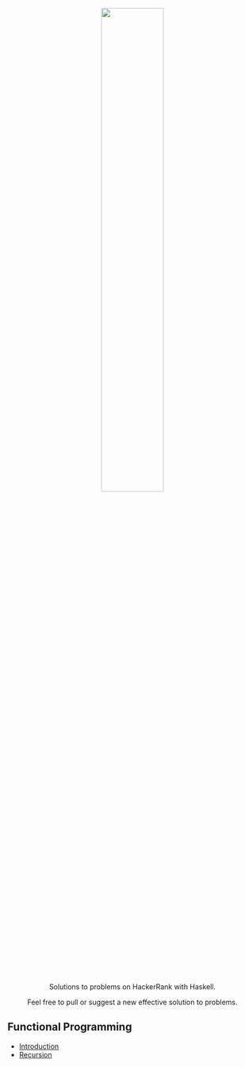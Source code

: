 [CopyrightLicense]:./license.md
<p align="center">
	<a href="https://www.hackerrank.com/ashyantony7"><img src="https://user-images.githubusercontent.com/34477865/77818471-ebd0e380-70d2-11ea-858e-175f82702972.png"width="50%;" ></a>
</p>
<p align="center">
    Solutions to problems on HackerRank with Haskell.
</p>
<p align="center">
	Feel free to pull or suggest a new effective solution to problems.
</p>

## Functional Programming
 - [Introduction](https://github.com/ashyantony7/HackerRank_Haskell/tree/master/Functional_Programming/Introduction)
 - [Recursion](https://github.com/ashyantony7/HackerRank_Haskell/tree/master/Functional_Programming/Recursion)

